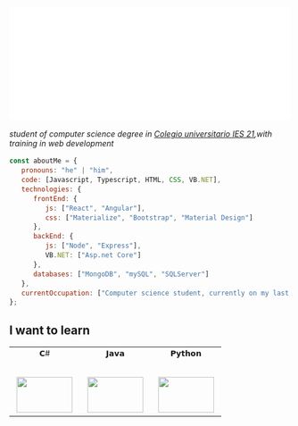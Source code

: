 <img src="https://github.com/rafaelr23/Utilidades/blob/main/perfil.svg"/>


<p><em>student of computer science degree in <a href="https://hogent.be">Colegio universitario IES 21</a>,with training in web development</br>
</em></p>


```javascript
const aboutMe = {
   pronouns: "he" | "him",
   code: [Javascript, Typescript, HTML, CSS, VB.NET],
   technologies: {
      frontEnd: {
         js: ["React", "Angular"],
         css: ["Materialize", "Bootstrap", "Material Design"]
      },
      backEnd: {
         js: ["Node", "Express"],
         VB.NET: ["Asp.net Core"]
      },
      databases: ["MongoDB", "mySQL", "SQLServer"]
   },
   currentOccupation: ["Computer science student, currently on my last year and about to get my degree as a system analist. Open to job opportunities"]
};
```
## I want to learn
<table>
  <tbody>
    <tr valign="top">
      <td width="30%" align="center">
        <span>𝗖#</span><br><br><br>
        <img height="64px" width="100px" src="https://cdn.svgporn.com/logos/c-sharp.svg">
      </td>
      <td width="30%" align="center">
        <span>𝗝𝗮𝘃𝗮</span><br><br><br>
        <img height="64px" width="100px" src="https://cdn.svgporn.com/logos/java.svg">
      </td>
      <td width="30%" align="center">
        <span>𝗣𝘆𝘁𝗵𝗼𝗻</span><br><br><br>
        <img height="64px" width="100px" src="https://cdn.svgporn.com/logos/python.svg">
      </td>
    </tr>
  </tbody>
</table>
